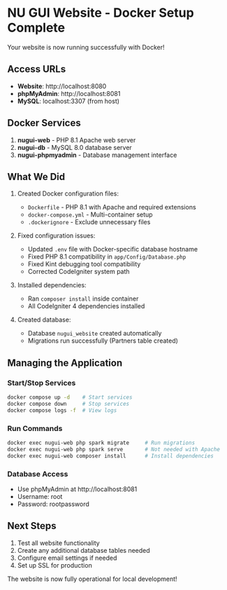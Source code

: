 # NU GUI Website - Docker Setup Complete

Your website is now running successfully with Docker!

## Access URLs

- **Website**: http://localhost:8080
- **phpMyAdmin**: http://localhost:8081
- **MySQL**: localhost:3307 (from host)

## Docker Services

1. **nugui-web** - PHP 8.1 Apache web server
2. **nugui-db** - MySQL 8.0 database server
3. **nugui-phpmyadmin** - Database management interface

## What We Did

1. Created Docker configuration files:
   - `Dockerfile` - PHP 8.1 with Apache and required extensions
   - `docker-compose.yml` - Multi-container setup
   - `.dockerignore` - Exclude unnecessary files

2. Fixed configuration issues:
   - Updated `.env` file with Docker-specific database hostname
   - Fixed PHP 8.1 compatibility in `app/Config/Database.php`
   - Fixed Kint debugging tool compatibility
   - Corrected CodeIgniter system path

3. Installed dependencies:
   - Ran `composer install` inside container
   - All CodeIgniter 4 dependencies installed

4. Created database:
   - Database `nugui_website` created automatically
   - Migrations run successfully (Partners table created)

## Managing the Application

### Start/Stop Services
```bash
docker compose up -d    # Start services
docker compose down     # Stop services
docker compose logs -f  # View logs
```

### Run Commands
```bash
docker exec nugui-web php spark migrate     # Run migrations
docker exec nugui-web php spark serve       # Not needed with Apache
docker exec nugui-web composer install      # Install dependencies
```

### Database Access
- Use phpMyAdmin at http://localhost:8081
- Username: root
- Password: rootpassword

## Next Steps

1. Test all website functionality
2. Create any additional database tables needed
3. Configure email settings if needed
4. Set up SSL for production

The website is now fully operational for local development!